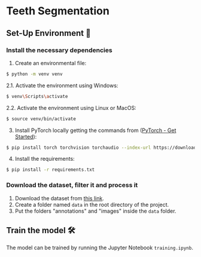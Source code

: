 # Teeth Segmentation

## Set-Up Environment 🌲 
### Install the necessary dependencies
1. Create an environmental file:
```sh
$ python -m venv venv
```

2.1. Activate the environment using Windows:
```sh
$ venv\Scripts\activate
```

2.2. Activate the environment using Linux or MacOS:
```sh
$ source venv/bin/activate
```

3. Install PyTorch locally getting the commands from ([PyTorch - Get Started](https://pytorch.org/get-started/locally/)):
```sh
$ pip install torch torchvision torchaudio --index-url https://download.pytorch.org/whl/cu121
```

4. Install the requirements:
```sh
$ pip install -r requirements.txt
```

### Download the dataset, filter it and process it

1. Download the dataset from [this link](https://drive.google.com/file/d/1JDc8Y6nIiyzUw7vB-d5Qqv9MqvNtJAXG/view?usp=sharing).
2. Create a folder named `data` in the root directory of the project.
3. Put the folders "annotations" and "images" inside the `data` folder.

## Train the model 🛠
The model can be trained by running the Jupyter Notebook `training.ipynb`.